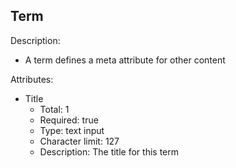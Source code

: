 ## Term

Description:
* A term defines a meta attribute for other content

Attributes:

* Title
  * Total: 1
  * Required: true
  * Type: text input
  * Character limit: 127
  * Description: The title for this term